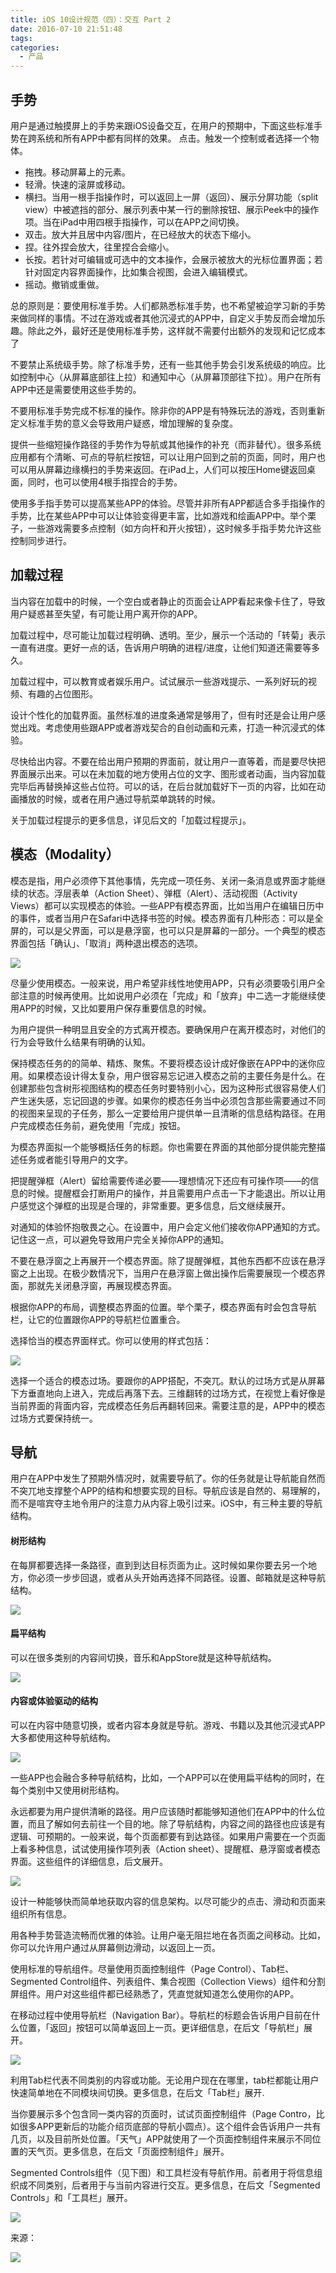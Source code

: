 ```yaml
---
title: iOS 10设计规范（四）：交互 Part 2
date: 2016-07-10 21:51:48
tags:
categories:
  - 产品
---
```


## 手势

用户是通过触摸屏上的手势来跟iOS设备交互，在用户的预期中，下面这些标准手势在跨系统和所有APP中都有同样的效果。
点击。触发一个控制或者选择一个物体。

- 拖拽。移动屏幕上的元素。
- 轻滑。快速的滚屏或移动。
- 横扫。当用一根手指操作时，可以返回上一屏（返回）、展示分屏功能（split view）中被遮挡的部分、展示列表中某一行的删除按钮、展示Peek中的操作项。当在iPad中用四根手指操作，可以在APP之间切换。
- 双击。放大并且居中内容/图片，在已经放大的状态下缩小。
- 捏。往外捏会放大，往里捏合会缩小。
- 长按。若针对可编辑或可选中的文本操作，会展示被放大的光标位置界面；若针对固定内容界面操作，比如集合视图，会进入编辑模式。
- 摇动。撤销或重做。

总的原则是：要使用标准手势。人们都熟悉标准手势，也不希望被迫学习新的手势来做同样的事情。不过在游戏或者其他沉浸式的APP中，自定义手势反而会增加乐趣。除此之外，最好还是使用标准手势，这样就不需要付出额外的发现和记忆成本了

不要禁止系统级手势。除了标准手势，还有一些其他手势会引发系统级的响应。比如控制中心（从屏幕底部往上拉）和通知中心（从屏幕顶部往下拉）。用户在所有APP中还是需要使用这些手势的。

不要用标准手势完成不标准的操作。除非你的APP是有特殊玩法的游戏，否则重新定义标准手势的意义会导致用户疑惑，增加理解的复杂度。

提供一些缩短操作路径的手势作为导航或其他操作的补充（而非替代）。很多系统应用都有个清晰、可点的导航栏按钮，可以让用户回到之前的页面，同时，用户也可以用从屏幕边缘横扫的手势来返回。在iPad上，人们可以按压Home键返回桌面，同时，也可以使用4根手指捏合的手势。

使用多手指手势可以提高某些APP的体验。尽管并非所有APP都适合多手指操作的手势，比在某些APP中可以让体验变得更丰富，比如游戏和绘画APP中。举个栗子，一些游戏需要多点控制（如方向杆和开火按钮），这时候多手指手势允许这些控制同步进行。


## 加载过程

当内容在加载中的时候，一个空白或者静止的页面会让APP看起来像卡住了，导致用户疑惑甚至失望，有可能让用户离开你的APP。

加载过程中，尽可能让加载过程明确、透明。至少，展示一个活动的「转菊」表示一直有进度。更好一点的话，告诉用户明确的进程/进度，让他们知道还需要等多久。

加载过程中，可以教育或者娱乐用户。试试展示一些游戏提示、一系列好玩的视频、有趣的占位图形。

设计个性化的加载界面。虽然标准的进度条通常是够用了，但有时还是会让用户感觉出戏。考虑使用些跟APP或者游戏契合的自创动画和元素，打造一种沉浸式的体验。

尽快给出内容。不要在给出用户预期的界面前，就让用户一直等着，而是要尽快把界面展示出来。可以在未加载的地方使用占位的文字、图形或者动画，当内容加载完毕后再替换掉这些占位符。可以的话，在后台就加载好下一页的内容，比如在动画播放的时候，或者在用户通过导航菜单跳转的时候。

关于加载过程提示的更多信息，详见后文的「加载过程提示」。

## 模态（Modality）
模态是指，用户必须停下其他事情，先完成一项任务、关闭一条消息或界面才能继续的状态。浮层表单（Action Sheet）、弹框（Alert）、活动视图（Activity Views）都可以实现模态的体验。一些APP有模态界面，比如当用户在编辑日历中的事件，或者当用户在Safari中选择书签的时候。模态界面有几种形态：可以是全屏的，可以是父界面，可以是悬浮窗，也可以只是屏幕的一部分。一个典型的模态界面包括「确认」、「取消」两种退出模态的选项。

![](http://pics.naaln.com/blog/2019-01-14-032535.jpg)

尽量少使用模态。一般来说，用户希望非线性地使用APP，只有必须要吸引用户全部注意的时候再使用。比如说用户必须在「完成」和「放弃」中二选一才能继续使用APP的时候，又比如要用户保存重要信息的时候。

为用户提供一种明显且安全的方式离开模态。要确保用户在离开模态时，对他们的行为会导致什么结果有明确的认知。

保持模态任务的的简单、精炼、聚焦。不要将模态设计成好像嵌在APP中的迷你应用。如果模态设计得太复杂，用户很容易忘记进入模态之前的主要任务是什么。在创建那些包含树形视图结构的模态任务时要特别小心，因为这种形式很容易使人们产生迷失感，忘记回退的步骤。如果你的模态任务当中必须包含那些需要通过不同的视图来呈现的子任务，那么一定要给用户提供单一且清晰的信息结构路径。在用户完成模态任务前，避免使用「完成」按钮。

为模态界面拟一个能够概括任务的标题。你也需要在界面的其他部分提供能完整描述任务或者能引导用户的文字。

把提醒弹框（Alert）留给需要传递必要——理想情况下还应有可操作项——的信息的时候。提醒框会打断用户的操作，并且需要用户点击一下才能退出。所以让用户感觉这个弹框的出现是合理的，非常重要。更多信息，后文继续展开。

对通知的体验怀抱敬畏之心。在设置中，用户会定义他们接收你APP通知的方式。记住这一点，可以避免导致用户完全关掉你APP的通知。

不要在悬浮窗之上再展开一个模态界面。除了提醒弹框，其他东西都不应该在悬浮窗之上出现。在极少数情况下，当用户在悬浮窗上做出操作后需要展现一个模态界面，那就先关闭悬浮窗，再展现模态界面。

根据你APP的布局，调整模态界面的位置。举个栗子，模态界面有时会包含导航栏，让它的位置跟你APP的导航栏位置重合。

选择恰当的模态界面样式。你可以使用的样式包括：

![](http://pics.naaln.com/blog/2019-01-14-032538.jpg)

选择一个适合的模态过场。要跟你的APP搭配，不突兀。默认的过场方式是从屏幕下方垂直地向上进入，完成后再落下去。三维翻转的过场方式，在视觉上看好像是当前界面的背面内容，完成模态任务后再翻转回来。需要注意的是，APP中的模态过场方式要保持统一。

## 导航

用户在APP中发生了预期外情况时，就需要导航了。你的任务就是让导航能自然而不突兀地支撑整个APP的结构和想要实现的目标。导航应该是自然的、易理解的，而不是喧宾夺主地令用户的注意力从内容上吸引过来。iOS中，有三种主要的导航结构。

#### 树形结构

在每屏都要选择一条路径，直到到达目标页面为止。这时候如果你要去另一个地方，你必须一步步回退，或者从头开始再选择不同路径。设置、邮箱就是这种导航结构。

![](http://pics.naaln.com/blog/2019-01-14-032539.jpg)

#### 扁平结构

可以在很多类别的内容间切换，音乐和AppStore就是这种导航结构。

![](http://pics.naaln.com/blog/2019-01-14-032541.jpg)

#### 内容或体验驱动的结构

可以在内容中随意切换，或者内容本身就是导航。游戏、书籍以及其他沉浸式APP大多都使用这种导航结构。

![](http://pics.naaln.com/blog/2019-01-14-032543.jpg)

一些APP也会融合多种导航结构，比如，一个APP可以在使用扁平结构的同时，在每个类别中又使用树形结构。

永远都要为用户提供清晰的路径。用户应该随时都能够知道他们在APP中的什么位置，而且了解如何去前往一个目的地。除了导航结构，内容之间的路径也应该是有逻辑、可预期的。一般来说，每个页面都要有到达路径。如果用户需要在一个页面上看多种信息，试试使用操作项列表（Action sheet）、提醒框、悬浮窗或者模态界面。这些组件的详细信息，后文展开。

![](http://pics.naaln.com/blog/2019-01-14-032544.jpg)

设计一种能够快而简单地获取内容的信息架构。以尽可能少的点击、滑动和页面来组织所有信息。

用各种手势营造流畅而优雅的体验。让用户毫无阻拦地在各页面之间移动。比如，你可以允许用户通过从屏幕侧边滑动，以返回上一页。

使用标准的导航组件。尽量使用页面控制组件（Page Control）、Tab栏、Segmented Control组件、列表组件、集合视图（Collection Views）组件和分割屏组件。用户对这些组件都已经熟悉了，凭直觉就知道怎么使用你的APP。

在移动过程中使用导航栏（Navigation Bar）。导航栏的标题会告诉用户目前在什么位置，「返回」按钮可以简单返回上一页。更详细信息，在后文「导航栏」展开。

![](http://pics.naaln.com/blog/2019-01-14-032546.jpg)

利用Tab栏代表不同类别的内容或功能。无论用户现在在哪里，tab栏都能让用户快速简单地在不同模块间切换。更多信息，在后文「Tab栏」展开.

当你要展示多个包含同一类内容的页面时，试试页面控制组件（Page Contro，比如很多APP更新后的功能介绍页底部的导航小圆点）。这个组件会告诉用户一共有几页，以及目前所处位置。「天气」APP就使用了一个页面控制组件来展示不同位置的天气页。更多信息，在后文「页面控制组件」展开。

Segmented Controls组件（见下图）和工具栏没有导航作用。前者用于将信息组织成不同类别，后者用于与当前内容进行交互。更多信息，在后文「Segmented Controls」和「工具栏」展开。

![](http://pics.naaln.com/blog/2019-01-14-032547.jpg)


来源：

![](http://pics.naaln.com/blog/2019-01-14-032548.jpg)